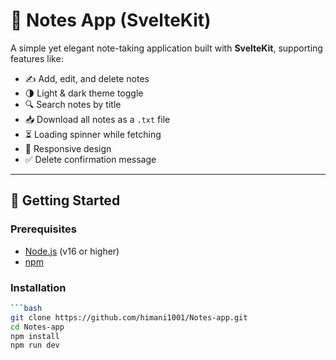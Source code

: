 # 📝 Notes App (SvelteKit)

A simple yet elegant note-taking application built with **SvelteKit**, supporting features like:

- ✍️ Add, edit, and delete notes
- 🌗 Light & dark theme toggle
- 🔍 Search notes by title
- 📥 Download all notes as a `.txt` file
- ⏳ Loading spinner while fetching
- 📱 Responsive design
- ✅ Delete confirmation message

---

## 🚀 Getting Started

### Prerequisites

- [Node.js](https://nodejs.org/) (v16 or higher)
- [npm](https://www.npmjs.com/)

### Installation

```bash
```bash
git clone https://github.com/himani1001/Notes-app.git
cd Notes-app
npm install
npm run dev